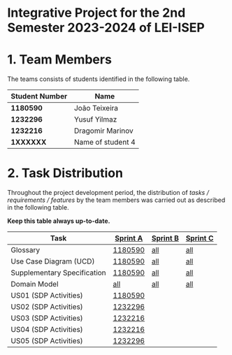 # Integrative Project for the 2nd Semester 2023-2024 of LEI-ISEP

# 1. Team Members

The teams consists of students identified in the following table.

| Student Number | Name              |
|----------------|-------------------|
| **1180590**    | João Teixeira     |
| **1232296**    | Yusuf Yilmaz      |
| **1232216**    | Dragomir Marinov  |
| **1XXXXXX**    | Name of student 4 |

# 2. Task Distribution ###

Throughout the project development period, the distribution of _tasks / requirements / features_ by the team members
was carried out as described in the following table.

**Keep this table always up-to-date.**

| Task                        | [Sprint A](sprintA/Readme.md)                                                                  | [Sprint B](sprintB/Readme.md)                                                              | [Sprint C](sprintC/Readme.md)                                                              |
|-----------------------------|------------------------------------------------------------------------------------------------|--------------------------------------------------------------------------------------------|--------------------------------------------------------------------------------------------|
| Glossary                    | [1180590](sprintA/global-artifacts/01.requirements-engineering/glossary.md)                    | [all](sprintB/global-artifacts/01.engineering-requirements/glossary.md)                    | [all](sprintC/global-artifacts/01.engineering-requirements/glossary.md)                    |
| Use Case Diagram (UCD)      | [1180590](sprintA/global-artifacts/01.requirements-engineering/use-case-diagram.md)            | [all](sprintB/global-artifacts/01.engineering-requirements/use-case-diagram.md)            | [all](sprintC/global-artifacts/01.engineering-requirements/use-case-diagram.md)            |
| Supplementary Specification | [1180590](sprintA/global-artifacts/01.requirements-engineering/supplementary-specification.md) | [all](sprintB/global-artifacts/01.engineering-requirements/supplementary-specification.md) | [all](sprintC/global-artifacts/01.engineering-requirements/supplementary-specification.md) |
| Domain Model                | [all](sprintA/global-artifacts/02.analysis/analysis.md)                                        | [all](sprintB/global-artifacts/02.analysis/analysis.md)                                    | [all](sprintC/global-artifacts/02.analysis/analysis.md)                                    |
| US01 (SDP Activities)       | [1180590](sprintA/us001/Readme.md)                                                             |                                                                                            |                                                                                            |
| US02 (SDP Activities)       | [1232296](sprintA/us002/Readne.md)                                                             |                                                                                            |                                                                                            |
| US03 (SDP Activities)       | [1232216](sprintA/us003/Readme.md)                                                             |                                                                                            |                                                                                            |
| US04 (SDP Activities)       | [1232216](sprintA/us004/Readme.md)                                                             |                                                                                            |                                                                                            |
| US05 (SDP Activities)       | [1232296](sprintA/us004/Readme.md)                                                             |                                                                                            |                                                                                            |
